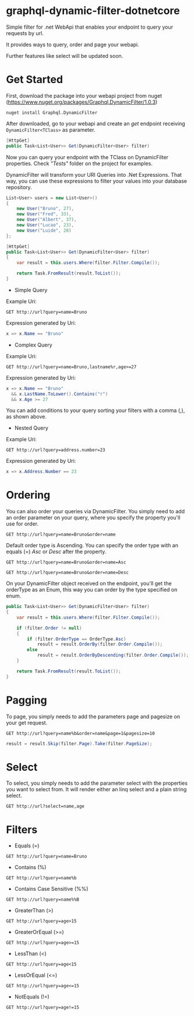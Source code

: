 # graphql-dynamic-filter-dotnetcore
Simple filter for .net WebApi that enables your endpoint to query your requests by url.

It provides ways to query, order and page your webapi.

Further features like select will be updated soon.

# Get Started

First, download the package into your webapi project from nuget (https://www.nuget.org/packages/Graphql.DynamicFilter/1.0.3)
```batch
nuget install Graphql.DynamicFilter
```

After downloaded, go to your webapi and create an *get* endpoint receiving ``` DynamicFilter<TClass> ``` as parameter.

```C#
[HttpGet]
public Task<List<User>> Get(DynamicFilter<User> filter)
```

Now you can query your endpoint with the TClass on DynamicFilter properties. Check *"Tests"* folder on the project for examples.

DynamicFilter will transform your URI Queries into .Net Expressions. That way, you can use these expressions to filter your values into your database repository.

```C#
List<User> users = new List<User>()
{
    new User("Bruno", 27),
    new User("Fred", 33),
    new User("Albert", 37),
    new User("Lucao", 23),
    new User("Luide", 28)
};

[HttpGet]
public Task<List<User>> Get(DynamicFilter<User> filter)
{
    var result = this.users.Where(filter.Filter.Compile());

    return Task.FromResult(result.ToList());
}
```

- Simple Query

Example Uri:

```http
GET http://url?query=name=Bruno
```
Expression generated by Uri:

```C#
x => x.Name == "Bruno"
```

- Complex Query

Example Uri:

```http
GET http://url?query=name=Bruno,lastname%r,age>=27
```
Expression generated by Uri:

```C#
x => x.Name == "Bruno" 
  && x.LastName.ToLower().Contains("r") 
  && x.Age >= 27
```

You can add conditions to your query sorting your filters with a comma (,), as shown above.

- Nested Query

Example Uri:

```http
GET http://url?query=address.number=23
```

Expression generated by Uri:
```C#
x => x.Address.Number == 23
```

# Ordering

You can also order your queries via DynamicFilter. You simply need to add an order parameter on your query, where you specify the property you'll use for order.

```http
GET http://url?query=name=Bruno&order=name
```

Default order type is Ascending. You can specify the order type with an equals (=) *Asc* or *Desc* after the property.

```http
GET http://url?query=name=Bruno&order=name=Asc

GET http://url?query=name=Bruno&order=name=Desc
```

On your DynamicFilter object received on the endpoint, you'll get the orderType as an Enum, this way you can order by the type specified on enum.

```C#
public Task<List<User>> Get(DynamicFilter<User> filter)
{
    var result = this.users.Where(filter.Filter.Compile());

    if (filter.Order != null)
    {
        if (filter.OrderType == OrderType.Asc)
            result = result.OrderBy(filter.Order.Compile());
        else
            result = result.OrderByDescending(filter.Order.Compile());
    }

    return Task.FromResult(result.ToList());
}
```

# Pagging

To page, you simply needs to add the parameters page and pagesize on your get request.

```http
GET http://url?query=name%b&order=name&page=1&pagesize=10
```

```C#
result = result.Skip(filter.Page).Take(filter.PageSize);
```

# Select

To select, you simply needs to add the parameter select with the properties you want to select from. It will render either an linq select and a plain string select.

```http
GET http://url?select=name,age
```

# Filters

- Equals (=)

```http
GET http://url?query=name=Bruno
```

- Contains (%)

```http
GET http://url?query=name%b
```

- Contains Case Sensitive (%%)

```http
GET http://url?query=name%%B
```

- GreaterThan (>)

```http
GET http://url?query=age>15
```

- GreaterOrEqual (>=)

```http
GET http://url?query=age>=15
```

- LessThan (<)

```http
GET http://url?query=age<15
```

- LessOrEqual (<=)

```http
GET http://url?query=age<=15
```

- NotEquals (!=)

```http
GET http://url?query=age!=15
```
